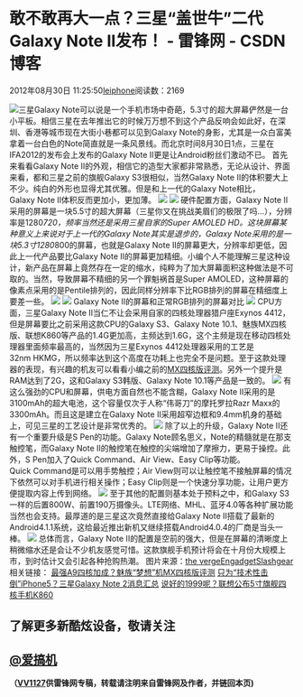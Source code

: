 
# 敢不敢再大一点？三星“盖世牛”二代Galaxy Note II发布！ - 雷锋网 - CSDN博客


2012年08月30日 11:25:50[leiphone](https://me.csdn.net/leiphone)阅读数：2169


![](http://www.leiphone.com/wp-content/uploads/2012/08/QQ%E6%88%AA%E5%9B%BE20120830102744-150x150.jpg)三星Galaxy Note可以说是一个手机市场中奇葩，5.3寸的超大屏幕俨然是一台小平板。相信三星在去年推出它的时候万万想不到这个产品反响会如此好，在深圳、香港等城市现在大街小巷都可以见到Galaxy Note的身影，尤其是一众白富美拿着一台白色的Note简直就是一条风景线。而北京时间8月30日1点，三星在IFA2012的发布会上发布的Galaxy Note II更是让Android粉丝们激动不已。
首先来看看Galaxy Note II的外观，相信它的造型大家都非常熟悉，无论从设计、界面来看，都和三星之前的旗舰Galaxy S3很相似，当然Galaxy Note II的体积要大上不少。纯白的外形也显得尤其优雅。但是和上一代的Galaxy Note相比，Galaxy Note II体积反而更加小，更加薄。
![](http://www.leiphone.com/wp-content/uploads/2012/08/QQ%E6%88%AA%E5%9B%BE20120830102636.jpg)
![](http://www.leiphone.com/wp-content/uploads/2012/08/QQ%E6%88%AA%E5%9B%BE20120830102800.jpg)
硬件配置方面，Galaxy Note II采用的屏幕是一块5.5寸的超大屏幕（三星你又在挑战美眉们的极限了吗…），分辨率是1280*720，频率当然还是采用三星自家的Super AMOLED HD。这块屏幕某种意义上来说对于上一代的Galaxy Note其实是退步的，Galaxy Note采用的是一块5.3寸1280*800的屏幕，也就是Galaxy Note II的屏幕更大，分辨率却更低，因此上一代产品要比Galaxy Note II的屏幕更加精细。小编个人不能理解三星这种设计，新产品在屏幕上竟然存在一定的缩水，纯粹为了加大屏幕面积这种做法是不可取的。当然，导致屏幕不精细的另一个罪魁祸首是Super AMOLED，这种屏幕的像素点采用的是Pentile排列的，因此同样分辨率下比RGB排列的屏幕在精细度上要差一些。
![](http://www.leiphone.com/wp-content/uploads/2012/08/QQ%E6%88%AA%E5%9B%BE20120830102707.jpg)
![](http://www.leiphone.com/wp-content/uploads/2012/08/QQ%E6%88%AA%E5%9B%BE20120830102656.jpg)
Galaxy Note II的屏幕和正常RGB排列的屏幕对比
![](http://www.leiphone.com/wp-content/uploads/2012/08/xs08-29_06-37-17g1020.jpg)
CPU方面，三星Galaxy Note II当仁不让会采用自家的四核处理器猎户座Exynos 4412，但是屏幕要比之前采用这款CPU的Galaxy S3、Galaxy Note 10.1、魅族MX四核版、联想K860等产品的1.4G更加高，主频达到1.6G，这个主频是现在移动四核处理器里面频率最高的，当然因为三星Exynos 4412处理器采用的工艺是32nm HKMG，所以频率达到这个高度在功耗上也完全不是问题。至于这款处理器的表现，有兴趣的机友可以看看小编之前的[MX四核版评测](http://www.leiphone.com/4412-mx.html)。另外一个提升是RAM达到了2G，这和Galaxy S3韩版、Galaxy Note 10.1等产品是一致的。
![](http://www.leiphone.com/wp-content/uploads/2012/08/galalxy-note-ii-04-ifa-2012-slashgear-580x406.jpg)
有这么强劲的CPU和屏幕，供电方面自然也不能含糊，Galaxy Note II采用的是3100mAh的超大电池，这个容量仅次于人称“伟哥刀”的摩托罗拉Razr Maxx的3300mAh。而且这是建立在Galaxy Note II采用超窄边框和9.4mm机身的基础上，可见三星的工艺设计是非常优秀的。
![](http://www.leiphone.com/wp-content/uploads/2012/08/galalxy-note-ii-14-ifa-2012-slashgear-580x439.jpg)
除了以上的升级，Galaxy Note II还有一个重要升级是S Pen的功能。Galaxy Note顾名思义，Note的精髓就是在那支触控笔，而Galaxy Note II的触控笔在触控的尖端增加了摩擦力，更易于操控。此外，S Pen加入了Quick Command、Air View、Easy Clip等功能。Quick Command是可以用手势触控；Air View则可以让触控笔不接触屏幕的情况下依然可以对手机进行相关操作；Easy Clip则是一个快速分享功能，让用户更方便提取内容上传到网络。
![](http://www.leiphone.com/wp-content/uploads/2012/08/QQ%E6%88%AA%E5%9B%BE201208301028131.jpg)
至于其他的配置则基本处于预料之中，和Galaxy S3一样的后置800W、前置190万摄像头。LTE网络、MHL、蓝牙4.0等各种扩展功能当然也会支持。最厚道的是三星这次竟然直接给Galaxy Note II搭载了最新的Android4.1.1系统，这给最近推出新机又继续搭载Android4.0.4的厂商是当头一棒。
![](http://www.leiphone.com/wp-content/uploads/2012/08/samsung-galaxy-note-ii-hands-on25_1020_gallery_post.jpg)
总体而言，Galaxy Note II的配置是空前的强大，但是在屏幕的清晰度上稍微缩水还是会让不少机友感觉可惜。这款旗舰手机预计将会在十月份大规模上市，到时估计又会引起各种抢购热潮。
图片来源：[the
 verge](http://www.theverge.com/2012/8/29/3276472/samsung-galaxy-note-ii-photos-ifa-2012#3710045)[Engadget](http://www.engadget.com/photos/samsung-galaxy-note-2-press-shots/#5241698)[Slashgear](http://www.slashgear.com/samsung-galaxy-note-ii-hands-on-29244313/)
相关链接：
[最强A9四核加成？魅族“梦想”机MX四核版评测](http://www.leiphone.com/4412-mx.html)
[只为“技术性击倒”iPhone5？三星Galaxy
 Note 2消息汇总](http://www.leiphone.com/0829-galaxy-note-2.html)
[说好的1999呢？联想公布5寸旗舰四核手机K860](http://www.leiphone.com/0827-k860.html)

## 了解更多新酷炫设备，敬请关注
## [@爱搞机](http://weibo.com/u/2708473010)

**（****[VV1127](http://www.leiphone.com/author/%E5%BC%A0%E5%A8%81)****供****雷锋网****专稿，转载请注明来自雷锋网及作者，并链回本页)**

